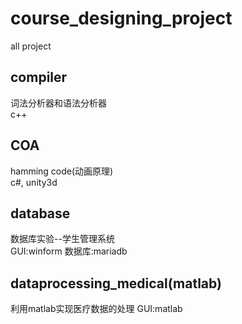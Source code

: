 # course_designing_project
all project
## compiler
词法分析器和语法分析器<br/>
c++
## COA
hamming code(动画原理)<br/>
c#, unity3d
## database
数据库实验--学生管理系统<br/>
GUI:winform 数据库:mariadb
## dataprocessing_medical(matlab)
利用matlab实现医疗数据的处理
GUI:matlab
